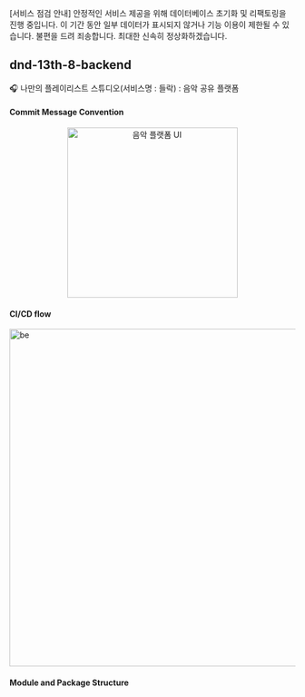 [서비스 점검 안내]
안정적인 서비스 제공을 위해 데이터베이스 초기화 및 리팩토링을 진행 중입니다.
이 기간 동안 일부 데이터가 표시되지 않거나 기능 이용이 제한될 수 있습니다.
불편을 드려 죄송합니다. 최대한 신속히 정상화하겠습니다.

## dnd-13th-8-backend
🎧 나만의 플레이리스트 스튜디오(서비스명 : 들락)  : 음악 공유 플랫폼

#### Commit Message Convention
<div align="center">
  <img src="https://github.com/user-attachments/assets/6d7788be-bde5-4113-a426-5f38ebcb7eab" alt="음악 플랫폼 UI" width="300"/>
</div>

#### CI/CD flow

<img width="842" height="595" alt="be" src="https://github.com/user-attachments/assets/856dd0d5-1afb-401a-835c-670c1244519b" />

#### Module and Package Structure
